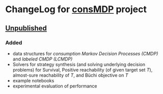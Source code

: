 # ChangeLog for [consMDP](https://gitlab.com/fandikb/consumption-MDP/) project

## [Unpublished]

### Added
 * data structures for *consumption Markov Decision Processes (CMDP)* and *labeled CMDP (LCMDP)*
 * Solvers for strategy synthesis (and solving underlying decision problems) for Survival, Positive reachability 
 (of given target set $`T`$), almost-sure reachability of $`T`$, and Büchi objective on $`T`$
 * example notebooks
 * experimental evaluation of performance

[Unpublished]: https://gitlab.com/fandikb/consumption-MDP/-/tree/master/